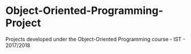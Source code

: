 # Object-Oriented-Programming-Project
Projects developed under the Object-Oriented Programming course - IST - 2017/2018
